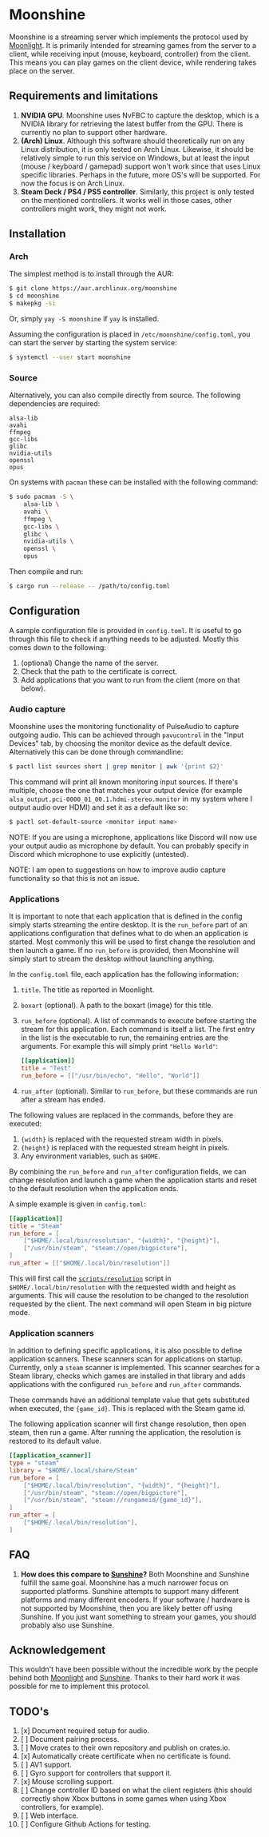 # Moonshine

Moonshine is a streaming server which implements the protocol used by [Moonlight](https://moonlight-stream.org/).
It is primarily intended for streaming games from the server to a client, while receiving input (mouse, keyboard, controller) from the client.
This means you can play games on the client device, while rendering takes place on the server.

## Requirements and limitations

1. **NVIDIA GPU**. Moonshine uses NvFBC to capture the desktop, which is a NVIDIA library for retrieving the latest buffer from the GPU. There is currently no plan to support other hardware.
1. **(Arch) Linux**. Although this software should theoretically run on any Linux distribution, it is only tested on Arch Linux. Likewise, it should be relatively simple to run this service on Windows, but at least the input (mouse / keyboard / gamepad) support won't work since that uses Linux specific libraries. Perhaps in the future, more OS's will be supported. For now the focus is on Arch Linux.
1. **Steam Deck / PS4 / PS5 controller**. Similarly, this project is only tested on the mentioned controllers. It works well in those cases, other controllers might work, they might not work.

## Installation

### Arch

The simplest method is to install through the AUR:

```sh
$ git clone https://aur.archlinux.org/moonshine
$ cd moonshine
$ makepkg -si
```

Or, simply `yay -S moonshine` if `yay` is installed.

Assuming the configuration is placed in `/etc/moonshine/config.toml`, you can start the server by starting the system service:

```sh
$ systemctl --user start moonshine
```

### Source

Alternatively, you can also compile directly from source.
The following dependencies are required:

```
alsa-lib
avahi
ffmpeg
gcc-libs
glibc
nvidia-utils
openssl
opus
```

On systems with `pacman` these can be installed with the following command:

```sh
$ sudo pacman -S \
    alsa-lib \
    avahi \
    ffmpeg \
    gcc-libs \
    glibc \
    nvidia-utils \
    openssl \
    opus
```

Then compile and run:

```sh
$ cargo run --release -- /path/to/config.toml
```

## Configuration

A sample configuration file is provided in `config.toml`.
It is useful to go through this file to check if anything needs to be adjusted.
Mostly this comes down to the following:

1. (optional) Change the name of the server.
1. Check that the path to the certificate is correct.
1. Add applications that you want to run from the client (more on that below).

### Audio capture

Moonshine uses the monitoring functionality of PulseAudio to capture outgoing audio.
This can be achieved through `pavucontrol` in the "Input Devices" tab, by choosing the monitor device as the default device.
Alternatively this can be done through commandline:

```sh
$ pactl list sources short | grep monitor | awk '{print $2}'
```

This command will print all known monitoring input sources.
If there's multiple, choose the one that matches your output device (for example `alsa_output.pci-0000_01_00.1.hdmi-stereo.monitor` in my system where I output audio over HDMI) and set it as a default like so:

```sh
$ pactl set-default-source <monitor input name>
```

NOTE: If you are using a microphone, applications like Discord will now use your output audio as microphone by default.
You can probably specify in Discord which microphone to use explicitly (untested).

NOTE: I am open to suggestions on how to improve audio capture functionality so that this is not an issue.

### Applications

It is important to note that each application that is defined in the config simply starts streaming the entire desktop.
It is the `run_before` part of an applications configuration that defines what to do when an application is started.
Most commonly this will be used to first change the resolution and then launch a game.
If no `run_before` is provided, then Moonshine will simply start to stream the desktop without launching anything.

In the `config.toml` file, each application has the following information:

1. `title`. The title as reported in Moonlight.
1. `boxart` (optional). A path to the boxart (image) for this title.
1. `run_before` (optional). A list of commands to execute before starting the stream for this application. Each command is itself a list. The first entry in the list is the executable to run, the remaining entries are the arguments. For example this will simply print `"Hello World"`:

   ```toml
   [[application]]
   title = "Test"
   run_before = [["/usr/bin/echo", "Hello", "World"]]
   ```

1. `run_after` (optional). Similar to `run_before`, but these commands are run after a stream has ended.

The following values are replaced in the commands, before they are executed:

1. `{width}` is replaced with the requested stream width in pixels.
1. `{height}` is replaced with the requested stream height in pixels.
1. Any environment variables, such as `$HOME`.

By combining the `run_before` and `run_after` configuration fields, we can change resolution and launch a game when the application starts and reset to the default resolution when the application ends.

A simple example is given in `config.toml`:

```toml
[[application]]
title = "Steam"
run_before = [
	["$HOME/.local/bin/resolution", "{width}", "{height}"],
	["/usr/bin/steam", "steam://open/bigpicture"],
]
run_after = [["$HOME/.local/bin/resolution"]]
```

This will first call the [`scripts/resolution`](./scripts/resolution) script in `$HOME/.local/bin/resolution` with the requested width and height as arguments.
This will cause the resolution to be changed to the resolution requested by the client.
The next command will open Steam in big picture mode.

### Application scanners

In addition to defining specific applications, it is also possible to define application scanners.
These scanners scan for applications on startup.
Currently, only a `steam` scanner is implemented.
This scanner searches for a Steam library, checks which games are installed in that library and adds applications with the configured `run_before` and `run_after` commands.

These commands have an additional template value that gets substituted when executed, the `{game_id}`.
This is replaced with the Steam game id.

The following application scanner will first change resolution, then open steam, then run a game. After running the application, the resolution is restored to its default value.

```toml
[[application_scanner]]
type = "steam"
library = "$HOME/.local/share/Steam"
run_before = [
	["$HOME/.local/bin/resolution", "{width}", "{height}"],
	["/usr/bin/steam", "steam://open/bigpicture"],
	["/usr/bin/steam", "steam://rungameid/{game_id}"],
]
run_after = [
	["$HOME/.local/bin/resolution"],
]
```

## FAQ

1. **How does this compare to [Sunshine](https://github.com/LizardByte/Sunshine)?** Both Moonshine and Sunshine fulfill the same goal. Moonshine has a much narrower focus on supported platforms. Sunshine attempts to support many different platforms and many different encoders. If your software / hardware is not supported by Moonshine, then you are likely better off using Sunshine. If you just want something to stream your games, you should probably also use Sunshine.

## Acknowledgement

This wouldn't have been possible without the incredible work by the people behind both [Moonlight](https://moonlight-stream.org/) and [Sunshine](https://github.com/LizardByte/Sunshine).
Thanks to their hard work it was possible for me to implement this protocol.

## TODO's

1. [x] Document required setup for audio.
1. [ ] Document pairing process.
1. [ ] Move crates to their own repository and publish on crates.io.
1. [x] Automatically create certificate when no certificate is found.
1. [ ] AV1 support.
1. [ ] Gyro support for controllers that support it.
1. [x] Mouse scrolling support.
1. [ ] Change controller ID based on what the client registers (this should correctly show Xbox buttons in some games when using Xbox controllers, for example).
1. [ ] Web interface.
1. [ ] Configure Github Actions for testing.
